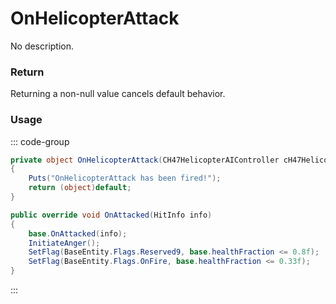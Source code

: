 # OnHelicopterAttack
<Badge type="info" text="Vehicle"/>[<Badge type="danger" text="Carbon Compatible"/>](https://github.com/CarbonCommunity/Carbon)[<Badge type="warning" text="Oxide Compatible"/>](https://github.com/OxideMod/Oxide.Rust)
No description.
### Return
Returning a non-null value cancels default behavior.

### Usage
::: code-group
```csharp [Example]
private object OnHelicopterAttack(CH47HelicopterAIController cH47HelicopterAIController)
{
	Puts("OnHelicopterAttack has been fired!");
	return (object)default;
}
```
```csharp [Source — Assembly-CSharp @ CH47HelicopterAIController]
public override void OnAttacked(HitInfo info)
{
	base.OnAttacked(info);
	InitiateAnger();
	SetFlag(BaseEntity.Flags.Reserved9, base.healthFraction <= 0.8f);
	SetFlag(BaseEntity.Flags.OnFire, base.healthFraction <= 0.33f);
}

```
:::
